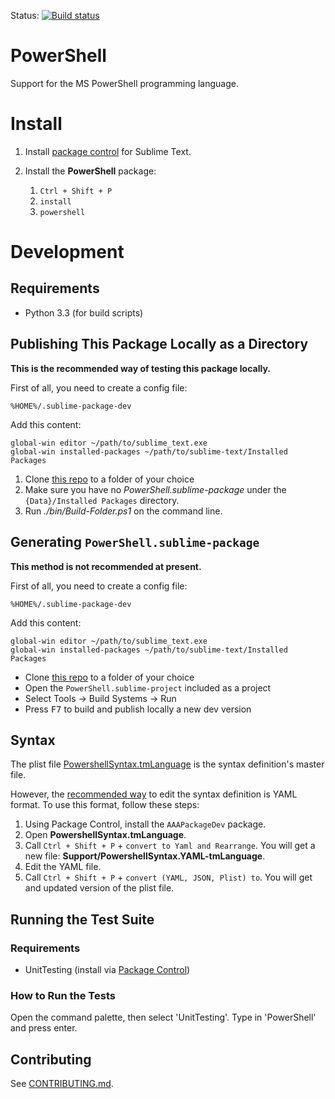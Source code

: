 Status: [![Build status](https://ci.appveyor.com/api/projects/status/fgbrealw58sd8ado/branch/dev?svg=true)](https://ci.appveyor.com/project/guillermooo/powershell/branch/dev)

PowerShell
==========

Support for the MS PowerShell programming language.


# Install

1. Install [package control][package_control] for Sublime Text.
1. Install the **PowerShell** package:

	1. `Ctrl + Shift + P`
	1. `install`
	1. `powershell`


# Development


## Requirements

- Python 3.3 (for build scripts)


## Publishing This Package Locally as a Directory

**This is the recommended way of testing this package locally.**

First of all, you need to create a config file:


```
%HOME%/.sublime-package-dev
```

Add this content:

```
global-win editor ~/path/to/sublime_text.exe
global-win installed-packages ~/path/to/sublime-text/Installed Packages
```

1. Clone [this repo][this_repo] to a folder of your choice
1. Make sure you have no *PowerShell.sublime-package* under the
   `{Data}/Installed Packages` directory.
1. Run *./bin/Build-Folder.ps1* on the command line.


## Generating `PowerShell.sublime-package`

**This method is not recommended at present.**

First of all, you need to create a config file:


```
%HOME%/.sublime-package-dev
```

Add this content:

```
global-win editor ~/path/to/sublime_text.exe
global-win installed-packages ~/path/to/sublime-text/Installed Packages
```

- Clone [this repo][this_repo] to a folder of your choice
- Open the `PowerShell.sublime-project` included as a project
- Select Tools → Build Systems → Run
- Press <kbd>F7</kbd> to build and publish locally a new dev version


## Syntax 

The plist file [PowershellSyntax.tmLanguage](Support/PowershellSyntax.tmLanguage)
is the syntax definition's master file. 

However, the [recommended way][syntax_topic] to edit the syntax definition
is YAML format. To use this format, follow these steps:

1. Using Package Control, install the `AAAPackageDev` package.
1. Open **PowershellSyntax.tmLanguage**.
1. Call `Ctrl + Shift + P` + `convert to Yaml and Rearrange`.
   You will get a new file: **Support/PowershellSyntax.YAML-tmLanguage**.
1. Edit the YAML file.
1. Call `Ctrl + Shift + P` + `convert (YAML, JSON, Plist) to`.
   You will get and updated version of the plist file.


## Running the Test Suite

### Requirements

- UnitTesting (install via [Package Control][package_control]) 

### How to Run the Tests

Open the command palette, then select 'UnitTesting'. Type in 'PowerShell' and
press enter.


## Contributing

See [CONTRIBUTING.md](CONTRIBUTING.md).


[package_control]: https://sublime.wbond.net/installation
[this_repo]: https://github.com/SublimeText/PowerShell
[syntax_topic]: http://sublime-text-unofficial-documentation.readthedocs.org/en/latest/extensibility/syntaxdefs.html
